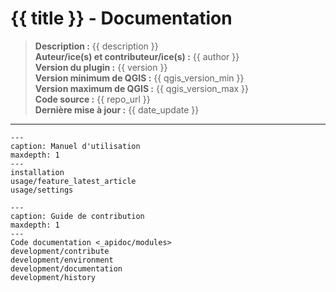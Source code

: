 # {{ title }} - Documentation

> **Description :** {{ description }}  
> **Auteur/ice(s) et contributeur/ice(s) :** {{ author }}  
> **Version du plugin :** {{ version }}  
> **Version minimum de QGIS :** {{ qgis_version_min }}  
> **Version maximum de QGIS :** {{ qgis_version_max }}  
> **Code source :** {{ repo_url }}  
> **Dernière mise à jour :** {{ date_update }}

----

```{toctree}
---
caption: Manuel d'utilisation
maxdepth: 1
---
installation
usage/feature_latest_article
usage/settings
```

```{toctree}
---
caption: Guide de contribution
maxdepth: 1
---
Code documentation <_apidoc/modules>
development/contribute
development/environment
development/documentation
development/history
```
